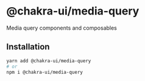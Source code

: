 # @chakra-ui/media-query

Media query components and composables

## Installation

```sh
yarn add @chakra-ui/media-query
# or
npm i @chakra-ui/media-query
```